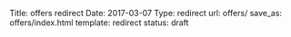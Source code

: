 Title:          offers redirect
Date:           2017-03-07
Type:           redirect
url:            offers/
save_as:        offers/index.html
template:       redirect
status:         draft

